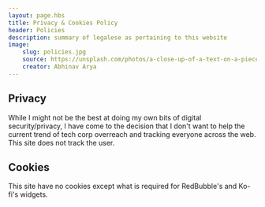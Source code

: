 ```yaml
---
layout: page.hbs
title: Privacy & Cookies Policy
header: Policies
description: summary of legalese as pertaining to this website
image:
    slug: policies.jpg
    source: https://unsplash.com/photos/a-close-up-of-a-text-on-a-piece-of-paper-NRieeIvcC4k
    creator: Abhinav Arya
---
```


## Privacy

While I might not be the best at doing my own bits of digital security/privacy, I have come to the decision that I don't want to help the current trend of tech corp overreach and tracking everyone across the web. This site does not track the user. 

## Cookies

This site have no cookies except what is required for RedBubble's and Ko-fi's widgets.